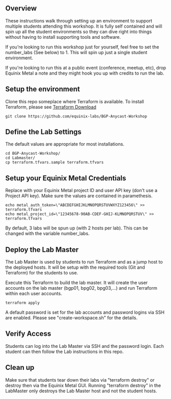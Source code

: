 ## Overview

These instructions walk through setting up an environment to support multiple students attending this workshop. It is fully self contained and will spin up all the student environments so they can dive right into things without having to install supporting tools and software.

If you're looking to run this workshop just for yourself, feel free to set the number_labs (See below) to 1. This will spin up just a single student environment.

If you're looking to run this at a public event (conference, meetup, etc), drop Equinix Metal a note and they might hook you up with credits to run the lab.

## Setup the environment

Clone this repo someplace where Terraform is available. To install Terraform, please see [Terraform Download](https://www.terraform.io/downloads.html)
```
git clone https://github.com/equinix-labs/BGP-Anycast-Workshop
```

## Define the Lab Settings

The default values are appropriate for most installations. 
```
cd BGP-Anycast-Workshop/
cd Labmaster/
cp terraform.tfvars.sample terraform.tfvars
```

## Setup your Equinix Metal Credentials

Replace with your Equinix Metal project ID and user API key (don't use a Project API key). Make sure the values are contained in paramethesis.

```
echo metal_auth_token=\"ABCDEFGHIJKLMNOPQRSTUVWXYZ123456\" >> terraform.tfvars
echo metal_project_id=\"12345678-90AB-CDEF-GHIJ-KLMNOPQRSTUV\" >> terraform.tfvars
```

By default, 3 labs will be spun up (with 2 hosts per lab). This can be changed with the variable number_labs. 

## Deploy the Lab Master

The Lab Master is used by students to run Terraform and as a jump host to the deployed hosts. It will be setup with the required tools (Git and Terraform) for the students to use.

Execute this Terraform to build the lab master. It will create the user accounts on the lab master (bgp01, bpg02, bpg03,...) and run Terraform within each user accounts.

```
terraform apply
```

A default password is set for the lab accounts and password logins via SSH are enabled. Please see "create-workspace.sh" for the details.

## Verify Access

Students can log into the Lab Master via SSH and the password login. Each student can then follow the Lab instructions in this repo.

## Clean up

Make sure that students tear down their labs via "terraform destroy" or destroy then via the Equinix Metal GUI. Running "terraform destroy" in the LabMaster only destroys the Lab Master host and not the student hosts.
